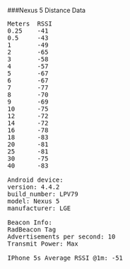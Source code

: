---
---

###Nexus 5 Distance Data

<pre>
Meters  RSSI
0.25    -41
0.5     -43
1       -49
2       -65
3       -58
4       -57
5       -67
6       -67
7       -77
8       -70
9       -69
10      -75
12      -72
14      -72
16      -78
18      -83
20      -81
25      -81
30      -75
40      -83

Android device:
version: 4.4.2
build_number: LPV79
model: Nexus 5
manufacturer: LGE

Beacon Info:
RadBeacon Tag
Advertisements per second: 10
Transmit Power: Max

IPhone 5s Average RSSI @1m: -51
</pre>
